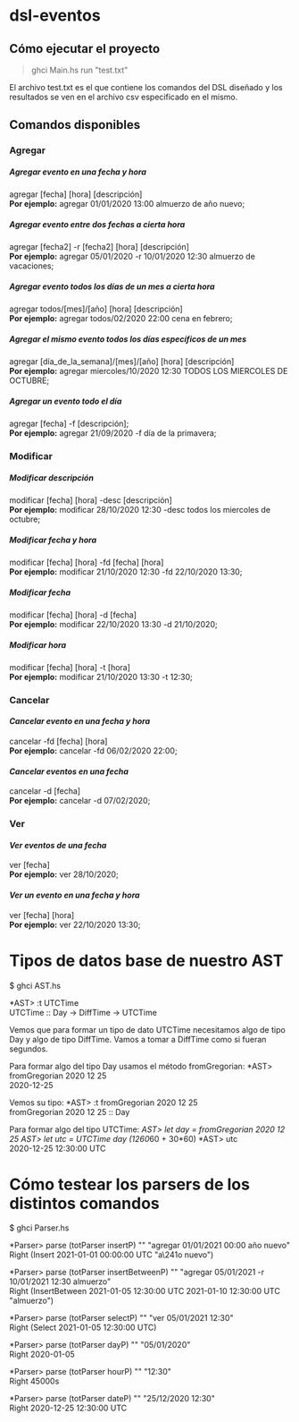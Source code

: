 # dsl-eventos

## Cómo ejecutar el proyecto
> ghci Main.hs
> run "test.txt"

El archivo test.txt es el que contiene los comandos del DSL diseñado y los resultados se ven en el archivo csv especificado en el mismo.

## Comandos disponibles

### Agregar

##### _Agregar evento en una fecha y hora_
agregar [fecha] [hora] [descripción] <br/> **Por ejemplo:** agregar 01/01/2020 13:00 almuerzo de año nuevo; <br/>

##### _Agregar evento entre dos fechas a cierta hora_
agregar [fecha2] -r [fecha2] [hora] [descripción] <br/> **Por ejemplo:** agregar 05/01/2020 -r 10/01/2020 12:30 almuerzo de vacaciones; <br/>

##### _Agregar evento todos los días de un mes a cierta hora_
agregar todos/[mes]/[año] [hora] [descripción] <br/> **Por ejemplo:** agregar todos/02/2020 22:00 cena en febrero; <br/>

##### _Agregar el mismo evento todos los días específicos de un mes_
agregar [día_de_la_semana]/[mes]/[año] [hora] [descripción] <br/> **Por ejemplo:** agregar miercoles/10/2020 12:30 TODOS LOS MIERCOLES DE OCTUBRE; <br/>

##### _Agregar un evento todo el día_
agregar [fecha] -f [descripción]; <br/> **Por ejemplo:** agregar 21/09/2020 -f día de la primavera;

### Modificar

##### _Modificar descripción_
modificar [fecha] [hora] -desc [descripción] <br/> **Por ejemplo:** modificar 28/10/2020 12:30 -desc todos los miercoles de octubre; <br/>

##### _Modificar fecha y hora_
modificar [fecha] [hora] -fd [fecha] [hora] <br/> **Por ejemplo:** modificar 21/10/2020 12:30 -fd 22/10/2020 13:30; <br/>

##### _Modificar fecha_
modificar [fecha] [hora] -d [fecha] <br/> **Por ejemplo:** modificar 22/10/2020 13:30 -d 21/10/2020; <br/>

##### _Modificar hora_
modificar [fecha] [hora] -t [hora] <br/> **Por ejemplo:** modificar 21/10/2020 13:30 -t 12:30; <br/>

### Cancelar

#### _Cancelar evento en una fecha y hora_
cancelar -fd [fecha] [hora] <br/> **Por ejemplo:** cancelar -fd 06/02/2020 22:00; <br/>

#### _Cancelar eventos en una fecha_
cancelar -d [fecha] <br/> **Por ejemplo:** cancelar -d 07/02/2020; <br/>

### Ver

#### _Ver eventos de una fecha_
ver [fecha] <br/> **Por ejemplo:** ver 28/10/2020; <br/>

#### _Ver un evento en una fecha y hora_
ver [fecha] [hora] <br/> **Por ejemplo:** ver 22/10/2020 13:30; <br/>

# Tipos de datos base de nuestro AST

$ ghci AST.hs

*AST> :t UTCTime <br/> UTCTime :: Day -> DiffTime -> UTCTime

Vemos que para formar un tipo de dato UTCTime necesitamos algo de tipo Day y algo de tipo DiffTime. Vamos a tomar a DiffTime como si fueran segundos.

Para formar algo del tipo Day usamos el método fromGregorian:
*AST> fromGregorian 2020 12 25 <br/> 2020-12-25

Vemos su tipo:
*AST> :t fromGregorian 2020 12 25 <br/> fromGregorian 2020 12 25 :: Day

Para formar algo del tipo UTCTime:
*AST> let day = fromGregorian 2020 12 25
*AST> let utc = UTCTime day (12*60*60 + 30*60)
*AST> utc <br/> 2020-12-25 12:30:00 UTC

# Cómo testear los parsers de los distintos comandos

$ ghci Parser.hs

*Parser> parse (totParser insertP) "" "agregar 01/01/2021 00:00 año nuevo" <br/> Right (Insert 2021-01-01 00:00:00 UTC "a\241o nuevo")

*Parser> parse (totParser insertBetweenP) "" "agregar 05/01/2021 -r 10/01/2021 12:30 almuerzo" <br/> Right (InsertBetween 2021-01-05 12:30:00 UTC 2021-01-10 12:30:00 UTC "almuerzo")

*Parser> parse (totParser selectP) "" "ver 05/01/2021 12:30" <br/> Right (Select 2021-01-05 12:30:00 UTC)

*Parser> parse (totParser dayP) "" "05/01/2020" <br/> Right 2020-01-05

*Parser> parse (totParser hourP) "" "12:30" <br/> Right 45000s

*Parser> parse (totParser dateP) "" "25/12/2020 12:30" <br/> Right 2020-12-25 12:30:00 UTC
